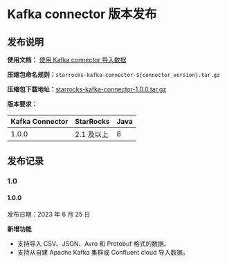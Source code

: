 # Kafka connector 版本发布

## 发布说明

**使用文档：** [使用 Kafka connector 导入数据](../loading/Kafka-connector-starrocks.md)

**压缩包命名规则：**`starrocks-kafka-connector-${connector_version}.tar.gz`

**压缩包下载地址：**[starrocks-kafka-connector-1.0.0.tar.gz](https://releases.starrocks.io/starrocks/starrocks-kafka-connector-1.0.0.tar.gz)

**版本要求：**

| Kafka Connector  | StarRocks | Java |
| ---------------  | --------- | ---- |
| 1.0.0              | 2.1 及以上  | 8    |

## 发布记录

### 1.0

#### 1.0.0

发布日期：2023 年 6 月 25 日

**新增功能**

- 支持导入 CSV、JSON、Avro 和 Protobuf 格式的数据。
- 支持从自建 Apache Kafka 集群或 Confluent cloud 导入数据。
